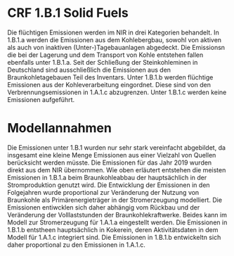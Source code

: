 # CRF 1.B.1 Solid Fuels

Die flüchtigen Emissionen werden im NIR in drei Kategorien behandelt.
In 1.B.1.a werden die Emissionen aus dem Kohlebergbau, sowohl von aktiven als auch von inaktiven (Unter-)Tagebauanlagen abgedeckt.
Die Emissionsn die bei der Lagerung und dem Transport von Kohle entstehen fallen ebenfalls unter 1.B.1.a.
Seit der Schließung der Steinkohleminen in Deutschland sind ausschließlich die Emissionen aus den Braunkohletagebauen Teil des Inventars.
Unter 1.B.1.b werden flüchtige Emissionen aus der Kohleverarbeitung eingordnet. Diese sind von den Verbrennungsemissionen in 1.A.1.c abzugrenzen.
Unter 1.B.1.c werden keine Emissionen aufgeführt.

# Modellannahmen

Die Emissionen unter 1.B.1 wurden nur sehr stark vereinfacht abgebildet, da insgesamt eine kleine Menge Emissionen aus einer Vielzahl von Quellen berücksicht werden müsste.
Die Emissionen für das Jahr 2019 wurden direkt aus dem NIR übernommen.
Wie oben erläutert entstehen die meisten Emissionen in 1.B.1.a beim Braunkohleabbau der hauptsächlich in der Stromproduktion genutzt wird.
Die Entwicklung der Emissionen in den Folgejahren wurde proportional zur Veränderung der Nutzung von Braunkohle als Primärenergieträger in der Stromerzeugung modelliert.
Die Emissionen entiwcklen sich daher abhängig vom Rückbau und der Veränderung der Volllaststunden der Braunkohlekraftwerke.
Beides kann im Modell zur Stromerzeugung für 1.A.1.a eingestellt werden.
Die Emissionen in 1.B.1.b entstheen hauptsächlich in Kokerein, deren Aktivitätsdaten in dem Modell für 1.A.1.c integriert sind.
Die Emissionen in 1.B.1.b entwickeltn sich daher proportional zu den Emissionen in 1.A.1.c.
